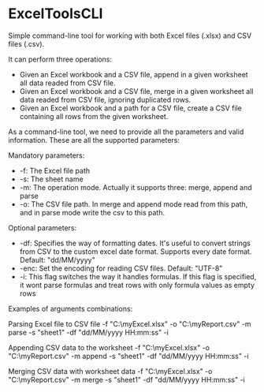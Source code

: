 # ExcelToolsCLI

Simple command-line tool for working with both Excel files (.xlsx) and CSV files (.csv).

It can perform three operations:
  - Given an Excel workbook and a CSV file, append in a given worksheet all data readed from CSV file.
  - Given an Excel workbook and a CSV file, merge in a given worksheet all data readed from CSV file, ignoring duplicated rows.
  - Given an Excel workbook and a path for a CSV file, create a CSV file containing all rows from the given worksheet.

As a command-line tool, we need to provide all the parameters and valid information. These are all the supported parameters:

Mandatory parameters:
  - -f: The Excel file path
  - -s: The sheet name
  - -m: The operation mode. Actually it supports three: merge, append and parse
  - -o: The CSV file path. In merge and append mode read from this path, and in parse mode write the csv to this path.

Optional parameters:
  - -df: Specifies the way of formatting dates. It's useful to convert strings from CSV to the custom excel date format. Supports every date format. Default: "dd/MM/yyyy"
  - -enc: Set the encoding for reading CSV files. Default: "UTF-8"
  - -i: This flag switches the way it handles formulas. If this flag is specified, it wont parse formulas and treat rows with only formula values as empty rows
  
Examples of arguments combinations:

Parsing Excel file to CSV file
-f "C:\myExcel.xlsx" -o "C:\myReport.csv" -m parse -s "sheet1" -df "dd/MM/yyyy HH:mm:ss" -i

Appending CSV data to the worksheet
-f "C:\myExcel.xlsx" -o "C:\myReport.csv" -m append -s "sheet1" -df "dd/MM/yyyy HH:mm:ss" -i

Merging CSV data with worksheet data
-f "C:\myExcel.xlsx" -o "C:\myReport.csv" -m merge -s "sheet1" -df "dd/MM/yyyy HH:mm:ss" -i
